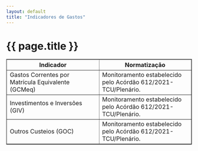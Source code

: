 ```yaml
---
layout: default
title: "Indicadores de Gastos"
---
```


<!-- Parte de Navegação

Veja qual é a o nome da próxima página e da anterior e adicione abaixo no formato:

[Anterior: Nome da páginas](/documentacao/caminho_do_arquivo)
[Próximo: Nome da páginas »](/documentacao/caminho_do_arquivo) 
-->

# {{ page.title }}

<table border="1" cellspacing="0" cellpadding="5">
  <thead>
    <tr>
      <th colspan="1" style="width: 50%; text-align: center">Indicador</th>
      <th colspan="1" style="width: 50%; text-align: center">Normatização</th>
    </tr>
  </thead>
  <tbody>
    <tr><td>Gastos Correntes por Matrícula Equivalente (GCMeq)</td><td>Monitoramento estabelecido pelo Acórdão 612/2021-TCU/Plenário.</td></tr>
    <tr><td>Investimentos e Inversões (GIV)</td><td>Monitoramento estabelecido pelo Acórdão 612/2021-TCU/Plenário.</td></tr>
    <tr><td>Outros Custeios (GOC)</td><td>Monitoramento estabelecido pelo Acórdão 612/2021-TCU/Plenário.</td></tr>
  </tbody>
</table>